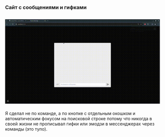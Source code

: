 ### Сайт с сообщениями и гифками
![](https://github.com/Leone-M/gif-app/blob/main/gif-app.gif)
---
Я сделал не по команде, а по кнопке с отдельным окошком и автоматическим фокусом на поисковой строке потому что никогда в своей жизни не прописывал гифки или эмодзи в мессенджерах через команды (это тупо).
